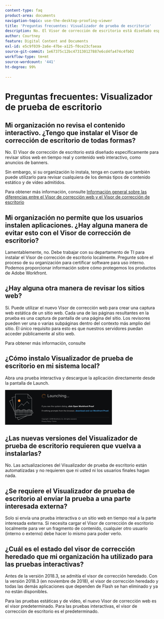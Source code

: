```yaml
---
content-type: faq
product-area: documents
navigation-topic: use-the-desktop-proofing-viewer
title: 'Preguntas frecuentes: Visualizador de prueba de escritorio'
description: No. El Visor de corrección de escritorio está diseñado específicamente para revisar sitios web en tiempo real y contenido web interactivo, como anuncios de banners.
author: Courtney
feature: Digital Content and Documents
exl-id: e5c9f039-2a6e-47be-a125-f0ce23cfaeaa
source-git-commit: 1e67375c12bc473130127887e6cd4fa474c4fb02
workflow-type: tm+mt
source-wordcount: '441'
ht-degree: 99%

---
```


# Preguntas frecuentes: Visualizador de prueba de escritorio

## Mi organización no revisa el contenido interactivo. ¿Tengo que instalar el Visor de corrección de escritorio de todas formas?

No. El Visor de corrección de escritorio está diseñado específicamente para revisar sitios web en tiempo real y contenido web interactivo, como anuncios de banners.

Sin embargo, si su organización lo instala, tenga en cuenta que también puede utilizarlo para revisar cualquiera de los demás tipos de contenido estático y de vídeo admitidos. 

Para obtener más información, consulte [Información general sobre las diferencias entre el Visor de corrección web y el Visor de corrección de escritorio](../../../review-and-approve-work/proofing/proofing-overview/understand-differences-between-web-viewer.md)

## Mi organización no permite que los usuarios instalen aplicaciones. ¿Hay alguna manera de evitar esto con el Visor de corrección de escritorio?

Lamentablemente, no. Debe trabajar con su departamento de TI para instalar el Visor de corrección de escritorio localmente. Pregunte sobre el proceso de su organización para certificar software para uso interno. Podemos proporcionar información sobre cómo protegemos los productos de Adobe Workfront.

## ¿Hay alguna otra manera de revisar los sitios web?

Sí. Puede utilizar el nuevo Visor de corrección web para crear una captura web estática de un sitio web. Cada una de las páginas resultantes en la prueba es una captura de pantalla de una página del sitio. Los revisores pueden ver una o varias subpáginas dentro del contexto más amplio del sitio. El único requisito para esto es que nuestros servidores puedan acceder públicamente al sitio web.

Para obtener más información, consulte

## ¿Cómo instalo Visualizador de prueba de escritorio en mi sistema local?

Abra una prueba interactiva y descargue la aplicación directamente desde la pantalla de Launch.

![Pantalla de lanzamiento](assets/mceclip0-350x114.png) 

## ¿Las nuevas versiones del Visualizador de prueba de escritorio requieren que vuelva a instalarlas?

No. Las actualizaciones del Visualizador de prueba de escritorio están automatizadas y no requieren que ni usted ni los usuarios finales hagan nada.

## ¿Se requiere el Visualizador de prueba de escritorio al enviar la prueba a una parte interesada externa?

Solo si envía una prueba interactiva o un sitio web en tiempo real a la parte interesada externa. Si necesita cargar el Visor de corrección de escritorio localmente para ver un fragmento de contenido, cualquier otro usuario (interno o externo) debe hacer lo mismo para poder verlo.

## ¿Cuál es el estado del visor de corrección heredado que mi organización ha utilizado para las pruebas interactivas?

Antes de la versión 2018.3, se admitía el visor de corrección heredado. Con la versión 2018.3 (en noviembre de 2018), el visor de corrección heredado y todas las demás aplicaciones que dependen de Flash se han eliminado y ya no están disponibles. 

Para las pruebas estáticas y de vídeo, el nuevo Visor de corrección web es el visor predeterminado. Para las pruebas interactivas, el visor de corrección de escritorio es el predeterminado.

<!--For more information, see [Legacy proofing viewer removed in 2018.3](../../../workfront-proof/wp-work-proofsfiles/review-proofs-lpv/lpv-removed-2018.md)-->
